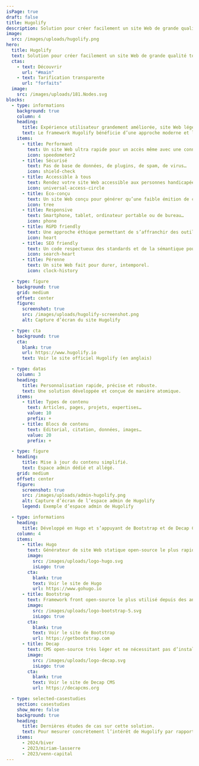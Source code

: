 ```yaml
---
isPage: true
draft: false
title: Hugolify
description: Solution pour créer facilement un site Web de grande qualité tout en ayant un espace admin dédié et simplifié.
image:
  src: /images/uploads/hugolify.png
hero:
  title: Hugolify
  text: Solution pour créer facilement un site Web de grande qualité tout en ayant un espace admin dédié et simplifié.
  ctas:
    - text: Découvrir
      url: "#main"
    - text: Tarification transparente
      url: "forfaits"
  image:
    src: /images/uploads/181.Nodes.svg
blocks:
  - type: informations
    background: true
    column: 4
    heading:
      title: Expérience utilisateur grandement améliorée, site Web léger et éthique.
      text: Le framework Hugolify bénéficie d’une approche moderne et low-code pour permettre de développer n’importe quel site statique rapidement.
    items:
      - title: Performant
        text: Un site Web ultra rapide pour un accès même avec une connexion faible.
        icon: speedometer2
      - title: Sécurisé
        text: Pas de base de données, de plugins, de spam, de virus…
        icon: shield-check
      - title: Accessible à tous
        text: Rendez votre site Web accessible aux personnes handicapées.
        icon: universal-access-circle
      - title: Eco-conçu
        text: Un site Web conçu pour générer qu’une faible émition de carbone.
        icon: tree
      - title: Responsive
        text: Smartphone, tablet, ordinateur portable ou de bureau…
        icon: phone
      - title: RGPD friendly
        text: Une approche éthique permettant de s’affranchir des outils Google comme Maps, Fonts ou Analytics.
        icon: heart
      - title: SEO friendly
        text: Un code respectueux des standards et de la sémantique pour un réferencement naturel optimisé.
        icon: search-heart
      - title: Pérenne
        text: Un site Web fait pour durer, intemporel.
        icon: clock-history

  - type: figure
    background: true
    grid: medium
    offset: center
    figure:
      screenshot: true
      src: /images/uploads/hugolify-screenshot.png
      alt: Capture d’écran du site Hugolify

  - type: cta
    background: true
    cta:
      blank: true
      url: https://www.hugolify.io
      text: Voir le site officiel Hugolify (en anglais)

  - type: datas
    column: 3
    heading:
      title: Personnalisation rapide, précise et robuste.
      text: Une solution développée et conçue de manière atomique.
    items:
      - title: Types de contenu
        text: Articles, pages, projets, expertises…
        value: 10
        prefix: +
      - title: Blocs de contenu
        text: Editorial, citation, données, images…
        value: 20
        prefix: +

  - type: figure
    heading:
      title: Mise à jour du contenu simplifié.
      text: Espace admin dédié et allégé.
    grid: medium
    offset: center
    figure:
      screenshot: true
      src: /images/uploads/admin-hugolify.png
      alt: Capture d’écran de l’espace admin de Hugolify
      legend: Exemple d’espace admin de Hugolify

  - type: informations
    heading:
      title: Développé en Hugo et s’appuyant de Bootstrap et de Decap CMS.
    column: 4
    items:
      - title: Hugo
        text: Générateur de site Web statique open-source le plus rapide du monde.
        image:
          src: /images/uploads/logo-hugo.svg
          isLogo: true
        cta:
          blank: true
          text: Voir le site de Hugo
          url: https://www.gohugo.io
      - title: Bootstrap
        text: Framework front open-source le plus utilisé depuis des années.
        image:
          src: /images/uploads/logo-bootstrap-5.svg
          isLogo: true
        cta:
          blank: true
          text: Voir le site de Bootstrap
          url: https://getbootstrap.com
      - title: Decap
        text: CMS open-source très léger et ne nécessitant pas d’installation.
        image:
          src: /images/uploads/logo-decap.svg
          isLogo: true
        cta:
          blank: true
          text: Voir le site de Decap CMS
          url: https://decapcms.org

  - type: selected-casestudies
    section: casestudies
    show_more: false
    background: true
    heading:
      title: Dernières études de cas sur cette solution.
      text: Pour mesurer concrètement l’intérêt de Hugolify par rapport à d’autres solutions comme Wordpress, Drupal, Wix…
    items:
      - 2024/biver
      - 2023/miriam-lasserre
      - 2023/venn-capital
---
```

